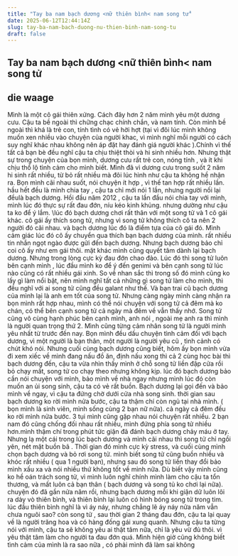```yaml
---
title: "Tay ba nam bạch dương <nữ thiên bình< nam song tử"
date: 2025-06-12T12:44:14Z
slug: tay-ba-nam-bach-duong-nu-thien-binh-nam-song-tu
draft: false
---
```


## Tay ba nam bạch dương <nữ thiên bình< nam song tử

## die waage

Mình là một cô gái thiên xứng. Cách đây hơn 2 năm mình yêu một dương cưu. Cậu ta bề ngoài thì chững chạc chính chắn, và nam tính. Còn mình bề ngoài thì khá là trẻ con, tính tình có vẻ hời hợt (tại vì đôi lúc mình không muốn xen nhiều vào chuyện của người khac, vì mình nghĩ mỗi người có cách suy nghĩ khác nhau không nên áp đặt hay đánh giá người khác ).Chính vì thế tất cả bạn bè đều nghĩ cậu ta chịu thiệt thòi và hi sinh nhiều hơn. Nhưng thật sự trong chuyện của bọn mình, dương cưu rất trẻ con, nóng tính , và ít khi chịu thổ lộ tình cảm cho mình biết. Mình đã vì dương cưu trong suốt 2 năm hi sinh rất nhiều, từ bỏ rất nhiều mà đôi lúc hình như cậu ta không hề nhận ra. Bọn mình cãi nhau suốt, nói chuyện ít hợp , vì thế tan hợp rất nhiều lần. hầu hết đều là mình chia tay , cậu ta chỉ mới nói 1 lần, nhưng người nối lại đềulà bạch dương. Hồi đầu năm 2012 , cậu ta lần đầu nói chia tay với mình, mình lúc đó thực sự rất đau đớn, níu kéo kinh khủng. nhưng dường như cậu ta ko để ý lắm. \lúc đó bạch dương chơi rất thân với một song tử và 1 cô gái khác. cô gái ấy thích song tử, nhưng vì song tử không thích cô ta nên 2 người đó cãi nhau. và bạch dương lúc đó là điểm tựa của cô gái đó. Mình cảm giác lúc đó cô ấy chuyển qua thích bạn bạch dương của mình. rất nhiều tin nhắn ngọt ngào được gửi đến bạch dương. Nhưng bạch dương bảo chỉ coi cô ấy như em gái thôi. mặt khác mình cũng quyết tâm dành lại bạch dương. Nhưng trong lòng cực kỳ đau đớn chao đảo. Lúc đó thì song tử luôn bên cạnh mình , lúc đầu mình ko để ý đến genimi và bên cạnh song tử lúc nào cũng có rất nhiều gái xinh. So về nhan sắc thì trong số đó mình cũng ko lấy gì làm nổi bật, nên mình nghĩ tất cả những gì song tử làm cho mình, thì đều nghĩ với ai song tử cũng đều galant như thế. Và bạn trai cũ bạch dương của mình lại là anh em tốt của song tử. Nhưng càng ngày mình càng nhận ra bọn mình rất hợp nhau, mình có thể nói chuyện với song tử cả đêm mà ko chán, có thể bên cạnh song tử cả ngày mà đêm về vẫn thấy nhớ. Song tử cũng vô cùng hạnh phúc bên cạnh mình, anh nói , ngoài mẹ anh ra thì mình là người quan trọng thứ 2. Mình cũng từng cảm nhân song tử là người mình yêu nhất từ trước đến nay. Bọn mình đều dấu chuyện tình cảm đối với bạch dương, vì một người là bạn thân, một người là người yêu cũ , tình cảnh có chút khó nói. Nhưng cuối cùng bạch dương cũng biết, hôm ấy bọn mình vừa đi xem xiếc về mình đang nấu đồ ăn, định nấu xong thì cả 2 cùng học bài thì bạch dương đến, cậu ta vừa nhìn thấy mình ở chỗ song tử liền đập cửa rồi bỏ chạy mất, song tử co chạy theo nhưng không kịp. lúc đó bạch dương bảo cần nói chuyện với mình, bảo mình về nhà ngay nhưng mình lúc đó còn muốn an ủi song sinh, cậu ta có vẻ rất buồn. Bạch dương lại gọi đến và bảo mình về ngay, vì cậu ta đứng chờ dưới cửa nhà song sinh. thời gian sau bạch dương ko rời mình nửa bước, cậu ta thậm chí còn ngủ tại nhà mình. ( bọn mình là sinh viên, mình sống cùng 2 bạn nữ nữa). cả ngày cả đêm đều ko rời mình nửa bước. 3 tụi mình cũng gặp nhau nói chuyện rất nhiều. 2 bạn nam đó cũng chống đối nhau rất nhiều, mình đứng phía song tử nhiều hơn.mình thậm chí trong phút tức giận đã đánh bạch dương chảy máu ở tay. Nhưng lạ một cái trong lúc bạch dương và mình cãi nhau thì song tử chỉ ngồi yên, nét mặt buồn bã . Thời gian đó mình cực kỳ stress, và cuối cùng mình chọn bạch dương và bỏ rơi song tử. mình biết song tử cũng buồn nhiều và khóc rất nhiều ( qua 1 người bạn), nhưng sau đó song tử liền thay đổi bảo mình xấu xa và nói nhiều thứ không tốt về mình nữa. Dù biết vậy mình cũng ko hề oán trách song tử, vì mình luôn nghĩ chính mình làm cho cậu ta tổn thương, và mất luôn cả bạn thân ( bạch dương và song tủ ko chơi lại nữa). chuyện đó đã gần nửa năm rồi, nhưng bạch dương mỗi khi giận dữ luôn lôi ra dày vò thiên bình, và thiên bình lại luôn có hình bóng song tử trong tim. lúc đầu thiên bình nghĩ là vì áy náy, nhưng chẳng lẽ áy náy nửa năm vẫn chưa nguôi sao? còn song tử , sau thời gian 2 tháng đau đớn, cậu ta lại quay về là người trăng hoa và có hàng đống gái xung quanh. Nhưng cậu ta từng nói với mình, cậu ta sẽ không yêu ai thật tâm nữa, chỉ là yêu vừ đủ thôi. vì yêu thật tâm làm cho người ta đau đớn quá. Mình hiện giờ cũng không biết tình cảm của mình là ra sao nữa , có phải mình đã làm sai không